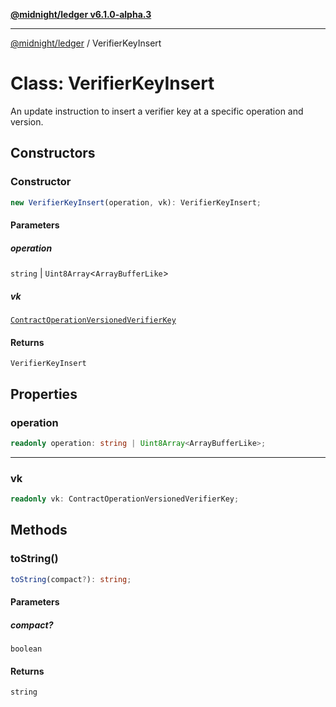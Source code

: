 [**@midnight/ledger v6.1.0-alpha.3**](../README.md)

***

[@midnight/ledger](../globals.md) / VerifierKeyInsert

# Class: VerifierKeyInsert

An update instruction to insert a verifier key at a specific operation and
version.

## Constructors

### Constructor

```ts
new VerifierKeyInsert(operation, vk): VerifierKeyInsert;
```

#### Parameters

##### operation

`string` | `Uint8Array`\<`ArrayBufferLike`\>

##### vk

[`ContractOperationVersionedVerifierKey`](ContractOperationVersionedVerifierKey.md)

#### Returns

`VerifierKeyInsert`

## Properties

### operation

```ts
readonly operation: string | Uint8Array<ArrayBufferLike>;
```

***

### vk

```ts
readonly vk: ContractOperationVersionedVerifierKey;
```

## Methods

### toString()

```ts
toString(compact?): string;
```

#### Parameters

##### compact?

`boolean`

#### Returns

`string`

